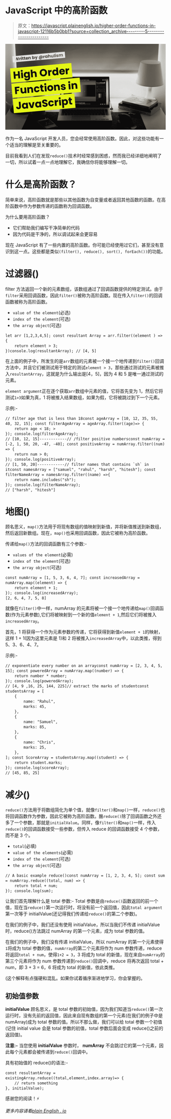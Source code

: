 # JavaScript 中的高阶函数

> 原文：<https://javascript.plainenglish.io/higher-order-functions-in-javascript-12116b5b0bb1?source=collection_archive---------5----------------------->

![](img/f7c76b5d08ac794b00c2aa2037d40a95.png)

作为一名 JavaScript 开发人员，您会经常使用高阶函数。因此，对这些功能有一个适当的理解是至关重要的。

目前我看到人们在发现`reduce()`技术时经常感到困惑，然而我已经详细地阐明了一切，所以试着一点一点地理解它，我确信你将能够理解一切。

# 什么是高阶函数？

简单来说，高阶函数就是那些以其他函数为自变量或者返回其他函数的函数。在高阶函数中作为参数传递的函数称为回调函数。

为什么要用高阶函数？

*   它们帮助我们编写干净简单的代码
*   因为代码是干净的，所以调试起来会更容易

现在 JavaScript 有了一些内置的高阶函数。你可能已经使用过它们，甚至没有意识到这一点。这些都是类似`(filter(), reduce(), sort(), forEach())`的功能。

# 过滤器()

filter 方法返回一个新的元素数组，该数组通过了回调函数提供的特定测试。由于`filter`采用回调函数，因此`filter()`被称为高阶函数。现在传入`filter()`的回调函数被称为高阶函数。

*   `value of the element`(必选)
*   `index of the element`(可选)
*   `the array object`(可选)

```
let arr [1,2,3,4,5]; const resultant Array = arr.filter((element ) => {
    return element > 3; 
})console.log(resultantArray); // [4, 5]
```

在上面的例子中，所发生的是`arr`数组的元素被一个接一个地传递到`filter()`回调方法中，并且它们被测试用于特定的测试`element > 3`，那些通过测试的元素被推入`resultantArray`，这就是为什么输出是[4，5]，因为 4 和 5 是唯一通过测试的元素。

`element argument`正在逐个获取`arr`数组中元素的值，它将首先变为 1，然后它将测试`1>3`如果为真，1 将被推入结果数组，如果为假，它将被跳过到下一个元素。

示例:-

```
// filter age that is less than 18const ageArray = [10, 12, 35, 55, 40, 32, 15]; const filterAgeArray = ageArray.filter((age)=> {
    return age < 18; >
}); console.log(filterAgeArray); 
// [10, 12, 15]------------// /filter positive numbersconst numArray = [-2, 1, 50, 20, -47, -40]; const positiveArray = numArray.filter((num) => {
    return num > 0; 
}); console.log(positiveArray);
// [1, 50, 20]------------// filter names that contains `sh` in itconst namesArray = ["samuel", "rahul", "harsh", "hitesh"]; const filterNameArray = namesArray.filter((name) =>{
    return name.includes("sh"); 
}); console.log(filterNameArray); 
// ["harsh", "hitesh"]
```

# 地图()

顾名思义，`map()`方法用于将现有数组的值映射到新值，并将新值推送到新数组，然后返回新数组。现在，`map()`也采用回调函数，因此它被称为高阶函数。

传递给`map()`方法的回调函数有三个参数:-

*   `values of the element`(必需)
*   `index of the element`(可选)
*   `the array object`(可选)

```
const numArray = [1, 5, 3, 6, 4, 7]; const increasedArray = numArray.map((element) => {
    return element + 1; 
}); console.log(increasedArray);
[2, 6, 4, 7, 5, 8]
```

就像在`filter()`中一样，numArray 的元素将被一个接一个地传递给`map()`回调函数(作为元素参数),它们将被映射到一个新的值`element + 1`,然后它们将被推入`increasedArray`。

首先，1 将获得一个作为元素参数的传递，它将获得到新值`element + 1`的映射，这样 1 + 1(因为这里元素是 1)和 2 将被推入`increasedArray`中，以此类推，得到 5、3、6、4、7。

示例:-

```
// exponentiate every number on an arrayconst numArray = [2, 3, 4, 5, 15]; const poweredArray = numArray.map((number) => {
    return number * number; 
}); console.log(poweredArray); 
// [4, 9 ,16, 25, 144, 225]// extract the marks of studentconst studentsArray = [
    {
        name: "Rahul", 
        marks: 45, 
    }, 
    {
        name: "Samuel", 
        marks: 85, 
    }, 
    {
        name: "Chris", 
        marks: 25, 
    },
]; const ScoreArray = studentsArray.map((student) => {
    return student.marks; 
}); console.log(scoreArray); 
// [45, 85, 25]
```

# 减少()

`reduce()`方法用于将数组简化为单个值，就像`filter()`和`map()`一样，`reduce()`也将回调函数作为参数，因此它被称为高阶函数。酪`reduce()`除了回调函数之外还多了一个参数，那就是`initialValue`。同样，像`filter()`和`map()`一样，传入`reduce()`的回调函数接受一些参数，但传入 reduce 的回调函数接受 4 个参数，而不是 3 个。

*   `total`(必填)
*   `value of the elements`(必需)
*   `index of the element`(可选)
*   `the array object`(可选)

```
// A basic example reduce()const numArray = [1, 2, 3, 4, 5]; const sum = numArray.reduce((total, num) => {
    return total + num; 
}); console.log(sum);
```

让我们首先理解什么是 total 参数:- Total 参数是由`reduce()`函数返回的前一个值，现在当`reduce()`第一次运行时，将没有前一个返回值，因此`total argument`第一次等于 initialValue(还记得我们传递给`reduce()`的第二个参数)。

在我们的例子中，我们还没有使用 initialValue，所以当我们不传递 initialValue 时，reduce()方法跳过 numArray 的第一个元素，成为 total 参数的值。

在我们的例子中，我们没有传递 initialValue，所以 numArray 的第一个元素使得`1`将成为 total 参数的值，`numArray`的第二个元素将作为 num 参数传递，reduce 将返回`total + num`，使得`1+2 = 3`，3 将成为 total 的新值，现在来自`numArray`的第三个元素将作为 num 参数传递到`reduce()`回调中，reduce 将再次返回 total + num，即 3 + 3 = 6，6 将成为 total 的新值，依此类推。

(这个解释有点强硬和混乱。如果你试着循序渐进地学习，你会掌握的。

## 初始值参数

**initialValue** 顾名思义，是 total 参数的初始值，因为我们知道当`reduce()`第一次运行时，没有先前的返回值，因此来自现有数组的第一个元素(在我们的例子中是 numArray)成为 total 参数的值。所以不那么做，我们可以给 total 参数一个初值(记住 initial value 会是 total 参数的初值，total 参数后面会变成 reduce()之前的返回值)。

**注意:-** 当您使用 **initialValue** 参数时， **numArray** 不会跳过它的第一个元素，因此每个元素都会被传递到`reduce()`回调中。

具有初始值的 reduce()的语法:-

```
const resultantArray = existingArray.reduce((total,element,index.array)=> {
    // return something
}, initialValue);
```

感谢您的阅读！⚡

*更多内容请看*[*plain English . io*](http://plainenglish.io/)